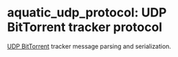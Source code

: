 # aquatic_udp_protocol: UDP BitTorrent tracker protocol

[UDP BitTorrent](https://www.bittorrent.org/beps/bep_0015.html) tracker
message parsing and serialization.